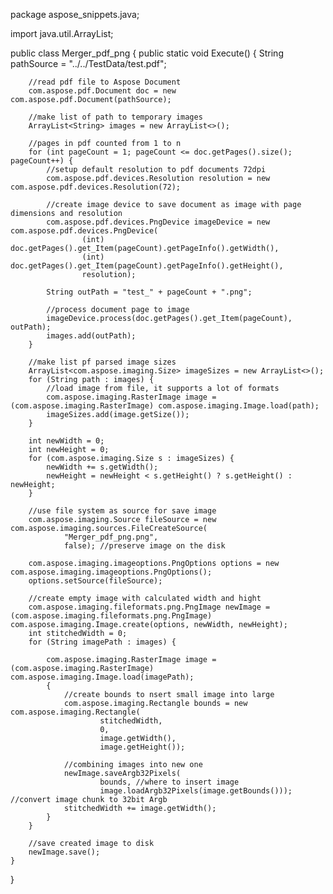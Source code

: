 package aspose_snippets.java;

import java.util.ArrayList;

public class Merger_pdf_png {
    public static void Execute() {
        String pathSource = "../../TestData/test.pdf";

        //read pdf file to Aspose Document
        com.aspose.pdf.Document doc = new com.aspose.pdf.Document(pathSource);

        //make list of path to temporary images
        ArrayList<String> images = new ArrayList<>();

        //pages in pdf counted from 1 to n
        for (int pageCount = 1; pageCount <= doc.getPages().size(); pageCount++) {
            //setup default resolution to pdf documents 72dpi
            com.aspose.pdf.devices.Resolution resolution = new com.aspose.pdf.devices.Resolution(72);

            //create image device to save document as image with page dimensions and resolution
            com.aspose.pdf.devices.PngDevice imageDevice = new com.aspose.pdf.devices.PngDevice(
                    (int) doc.getPages().get_Item(pageCount).getPageInfo().getWidth(),
                    (int) doc.getPages().get_Item(pageCount).getPageInfo().getHeight(),
                    resolution);

            String outPath = "test_" + pageCount + ".png";

            //process document page to image
            imageDevice.process(doc.getPages().get_Item(pageCount), outPath);
            images.add(outPath);
        }

        //make list pf parsed image sizes
        ArrayList<com.aspose.imaging.Size> imageSizes = new ArrayList<>();
        for (String path : images) {
            //load image from file, it supports a lot of formats
            com.aspose.imaging.RasterImage image = (com.aspose.imaging.RasterImage) com.aspose.imaging.Image.load(path);
            imageSizes.add(image.getSize());
        }

        int newWidth = 0;
        int newHeight = 0;
        for (com.aspose.imaging.Size s : imageSizes) {
            newWidth += s.getWidth();
            newHeight = newHeight < s.getHeight() ? s.getHeight() : newHeight;
        }

        //use file system as source for save image
        com.aspose.imaging.Source fileSource = new com.aspose.imaging.sources.FileCreateSource(
                "Merger_pdf_png.png",
                false); //preserve image on the disk

        com.aspose.imaging.imageoptions.PngOptions options = new com.aspose.imaging.imageoptions.PngOptions();
        options.setSource(fileSource);

        //create empty image with calculated width and hight
        com.aspose.imaging.fileformats.png.PngImage newImage = (com.aspose.imaging.fileformats.png.PngImage) com.aspose.imaging.Image.create(options, newWidth, newHeight);
        int stitchedWidth = 0;
        for (String imagePath : images) {

            com.aspose.imaging.RasterImage image = (com.aspose.imaging.RasterImage) com.aspose.imaging.Image.load(imagePath);
            {
                //create bounds to nsert small image into large
                com.aspose.imaging.Rectangle bounds = new com.aspose.imaging.Rectangle(
                        stitchedWidth,
                        0,
                        image.getWidth(),
                        image.getHeight());

                //combining images into new one
                newImage.saveArgb32Pixels(
                        bounds, //where to insert image
                        image.loadArgb32Pixels(image.getBounds())); //convert image chunk to 32bit Argb
                stitchedWidth += image.getWidth();
            }
        }

        //save created image to disk
        newImage.save();
    }
}
